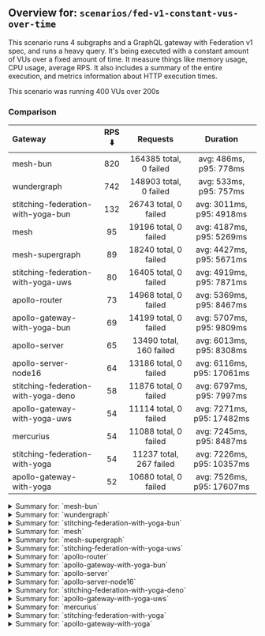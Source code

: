 ## Overview for: `scenarios/fed-v1-constant-vus-over-time`


This scenario runs 4 subgraphs and a GraphQL gateway with Federation v1 spec, and runs a heavy query. It's being executed with a constant amount of VUs over a fixed amount of time. It measure things like memory usage, CPU usage, average RPS. It also includes a summary of the entire execution, and metrics information about HTTP execution times.


This scenario was running 400 VUs over 200s


### Comparison


| Gateway                             | RPS ⬇️ |        Requests         |         Duration          |
| :---------------------------------- | :----: | :---------------------: | :-----------------------: |
| mesh-bun                            |  820   | 164385 total, 0 failed  |  avg: 486ms, p95: 778ms   |
| wundergraph                         |  742   | 148903 total, 0 failed  |  avg: 533ms, p95: 757ms   |
| stitching-federation-with-yoga-bun  |  132   |  26743 total, 0 failed  | avg: 3011ms, p95: 4918ms  |
| mesh                                |   95   |  19196 total, 0 failed  | avg: 4187ms, p95: 5269ms  |
| mesh-supergraph                     |   89   |  18240 total, 0 failed  | avg: 4427ms, p95: 5671ms  |
| stitching-federation-with-yoga-uws  |   80   |  16405 total, 0 failed  | avg: 4919ms, p95: 7871ms  |
| apollo-router                       |   73   |  14968 total, 0 failed  | avg: 5369ms, p95: 8467ms  |
| apollo-gateway-with-yoga-bun        |   69   |  14199 total, 0 failed  | avg: 5707ms, p95: 9809ms  |
| apollo-server                       |   65   | 13490 total, 160 failed | avg: 6013ms, p95: 8308ms  |
| apollo-server-node16                |   64   |  13186 total, 0 failed  | avg: 6116ms, p95: 17061ms |
| stitching-federation-with-yoga-deno |   58   |  11876 total, 0 failed  | avg: 6797ms, p95: 7997ms  |
| apollo-gateway-with-yoga-uws        |   54   |  11114 total, 0 failed  | avg: 7271ms, p95: 17482ms |
| mercurius                           |   54   |  11088 total, 0 failed  | avg: 7245ms, p95: 8487ms  |
| stitching-federation-with-yoga      |   54   | 11237 total, 267 failed | avg: 7226ms, p95: 10357ms |
| apollo-gateway-with-yoga            |   52   |  10680 total, 0 failed  | avg: 7526ms, p95: 17607ms |



<details>
  <summary>Summary for: `mesh-bun`</summary>

  **K6 Output**




```
     ✓ response code was 200
     ✗ no graphql errors
      ↳  0% — ✓ 0 / ✗ 164385
     ✗ valid response structure
      ↳  0% — ✓ 0 / ✗ 164385

     checks.........................: 33.33% ✓ 164385     ✗ 328770
     data_received..................: 156 MB 781 kB/s
     data_sent......................: 195 MB 974 kB/s
     http_req_blocked...............: avg=82.26µs  min=700ns    med=1.4µs    max=61.74ms  p(90)=2.1µs    p(95)=2.6µs   
     http_req_connecting............: avg=77.41µs  min=0s       med=0s       max=61.7ms   p(90)=0s       p(95)=0s      
     http_req_duration..............: avg=486.42ms min=170.74ms med=451.93ms max=1.41s    p(90)=723.28ms p(95)=778.08ms
       { expected_response:true }...: avg=486.42ms min=170.74ms med=451.93ms max=1.41s    p(90)=723.28ms p(95)=778.08ms
   ✓ http_req_failed................: 0.00%  ✓ 0          ✗ 164385
     http_req_receiving.............: avg=313.96µs min=10.5µs   med=17.5µs   max=176.49ms p(90)=57.3µs   p(95)=193.19µs
     http_req_sending...............: avg=115.12µs min=5.6µs    med=8.69µs   max=199.17ms p(90)=43.5µs   p(95)=137.97µs
     http_req_tls_handshaking.......: avg=0s       min=0s       med=0s       max=0s       p(90)=0s       p(95)=0s      
     http_req_waiting...............: avg=485.99ms min=170.64ms med=451.53ms max=1.41s    p(90)=722.87ms p(95)=777.43ms
     http_reqs......................: 164385 820.826783/s
     iteration_duration.............: avg=486.93ms min=171.49ms med=452.34ms max=1.44s    p(90)=724.02ms p(95)=778.81ms
     iterations.....................: 164385 820.826783/s
     vus............................: 400    min=400      max=400 
     vus_max........................: 400    min=400      max=400 
```


**Performance Overview**


<img src="https://imagedelivery.net/KYe9TScr4TldYHA48pczVg/976efd0d-7ec2-4302-0f10-3386c88e0100/public" alt="Performance Overview" />


**HTTP Overview**


<img src="https://imagedelivery.net/KYe9TScr4TldYHA48pczVg/f491fa2b-0a91-48b1-313e-0b18166ed600/public" alt="HTTP Overview" />


  </details>

<details>
  <summary>Summary for: `wundergraph`</summary>

  **K6 Output**




```
     ✓ response code was 200
     ✓ no graphql errors
     ✓ valid response structure

     checks.........................: 100.00% ✓ 446709     ✗ 0     
     data_received..................: 742 MB  3.7 MB/s
     data_sent......................: 177 MB  882 kB/s
     http_req_blocked...............: avg=167.65µs min=1.1µs    med=2.2µs    max=478.24ms p(90)=3.5µs    p(95)=4.2µs   
     http_req_connecting............: avg=156.19µs min=0s       med=0s       max=478.16ms p(90)=0s       p(95)=0s      
     http_req_duration..............: avg=533.43ms min=114.8ms  med=517.06ms max=1.45s    p(90)=699.84ms p(95)=757.15ms
       { expected_response:true }...: avg=533.43ms min=114.8ms  med=517.06ms max=1.45s    p(90)=699.84ms p(95)=757.15ms
   ✓ http_req_failed................: 0.00%   ✓ 0          ✗ 148903
     http_req_receiving.............: avg=5.72ms   min=14.8µs   med=35.8µs   max=476.43ms p(90)=390.46µs p(95)=22.59ms 
     http_req_sending...............: avg=800.91µs min=6.8µs    med=11.9µs   max=382.29ms p(90)=24.29µs  p(95)=110.6µs 
     http_req_tls_handshaking.......: avg=0s       min=0s       med=0s       max=0s       p(90)=0s       p(95)=0s      
     http_req_waiting...............: avg=526.91ms min=114.74ms med=514.02ms max=1.45s    p(90)=684.61ms p(95)=734.81ms
     http_reqs......................: 148903  742.666825/s
     iteration_duration.............: avg=537.68ms min=132.93ms med=520.8ms  max=1.45s    p(90)=705.3ms  p(95)=764.28ms
     iterations.....................: 148903  742.666825/s
     vus............................: 400     min=400      max=400 
     vus_max........................: 400     min=400      max=400 
```


**Performance Overview**


<img src="https://imagedelivery.net/KYe9TScr4TldYHA48pczVg/8444e58a-533e-45b7-8ddc-ac3a6f289e00/public" alt="Performance Overview" />


**HTTP Overview**


<img src="https://imagedelivery.net/KYe9TScr4TldYHA48pczVg/1abbcb58-fe3d-4030-2310-3b9868f61500/public" alt="HTTP Overview" />


  </details>

<details>
  <summary>Summary for: `stitching-federation-with-yoga-bun`</summary>

  **K6 Output**




```
     ✓ response code was 200
     ✓ no graphql errors
     ✓ valid response structure

     checks.........................: 100.00% ✓ 80229      ✗ 0    
     data_received..................: 133 MB  660 kB/s
     data_sent......................: 32 MB   157 kB/s
     http_req_blocked...............: avg=389.87µs min=1µs    med=2.2µs  max=56.95ms  p(90)=3.7µs    p(95)=7.2µs   
     http_req_connecting............: avg=380.88µs min=0s     med=0s     max=56.51ms  p(90)=0s       p(95)=0s      
     http_req_duration..............: avg=3.01s    min=1.64s  med=2.86s  max=12.37s   p(90)=3.52s    p(95)=4.91s   
       { expected_response:true }...: avg=3.01s    min=1.64s  med=2.86s  max=12.37s   p(90)=3.52s    p(95)=4.91s   
   ✓ http_req_failed................: 0.00%   ✓ 0          ✗ 26743
     http_req_receiving.............: avg=2.63ms   min=15.7µs med=38.6µs max=206ms    p(90)=113.98µs p(95)=642.04µs
     http_req_sending...............: avg=521.78µs min=6.4µs  med=12.3µs max=309.11ms p(90)=45.4µs   p(95)=179.14µs
     http_req_tls_handshaking.......: avg=0s       min=0s     med=0s     max=0s       p(90)=0s       p(95)=0s      
     http_req_waiting...............: avg=3s       min=1.64s  med=2.86s  max=12.36s   p(90)=3.52s    p(95)=4.91s   
     http_reqs......................: 26743   132.487229/s
     iteration_duration.............: avg=3.01s    min=1.64s  med=2.87s  max=12.38s   p(90)=3.52s    p(95)=4.91s   
     iterations.....................: 26743   132.487229/s
     vus............................: 30      min=30       max=400
     vus_max........................: 400     min=400      max=400
```


**Performance Overview**


<img src="https://imagedelivery.net/KYe9TScr4TldYHA48pczVg/b8b4e26a-a2a0-4764-0c50-f37b5ce04a00/public" alt="Performance Overview" />


**HTTP Overview**


<img src="https://imagedelivery.net/KYe9TScr4TldYHA48pczVg/c2822aa7-e0bf-4e10-4a45-3ab65b01bd00/public" alt="HTTP Overview" />


  </details>

<details>
  <summary>Summary for: `mesh`</summary>

  **K6 Output**




```
     ✓ response code was 200
     ✗ no graphql errors
      ↳  99% — ✓ 19114 / ✗ 82
     ✗ valid response structure
      ↳  99% — ✓ 19114 / ✗ 82

     checks.........................: 99.71% ✓ 57424     ✗ 164  
     data_received..................: 97 MB  478 kB/s
     data_sent......................: 23 MB  113 kB/s
     http_req_blocked...............: avg=1.2ms    min=1.3µs  med=2.4µs  max=117.52ms p(90)=4µs     p(95)=6µs    
     http_req_connecting............: avg=1.18ms   min=0s     med=0s     max=117.44ms p(90)=0s      p(95)=0s     
     http_req_duration..............: avg=4.18s    min=1.48s  med=4.09s  max=8.42s    p(90)=4.92s   p(95)=5.26s  
       { expected_response:true }...: avg=4.18s    min=1.48s  med=4.09s  max=8.42s    p(90)=4.92s   p(95)=5.26s  
   ✓ http_req_failed................: 0.00%  ✓ 0         ✗ 19196
     http_req_receiving.............: avg=79.73µs  min=22.3µs med=51.8µs max=54.07ms  p(90)=75.9µs  p(95)=87.32µs
     http_req_sending...............: avg=420.11µs min=8.4µs  med=13.5µs max=97.38ms  p(90)=27.79µs p(95)=36.3µs 
     http_req_tls_handshaking.......: avg=0s       min=0s     med=0s     max=0s       p(90)=0s      p(95)=0s     
     http_req_waiting...............: avg=4.18s    min=1.48s  med=4.09s  max=8.42s    p(90)=4.92s   p(95)=5.26s  
     http_reqs......................: 19196  95.126259/s
     iteration_duration.............: avg=4.18s    min=1.49s  med=4.09s  max=8.46s    p(90)=4.92s   p(95)=5.27s  
     iterations.....................: 19196  95.126259/s
     vus............................: 20     min=20      max=400
     vus_max........................: 400    min=400     max=400
```


**Performance Overview**


<img src="https://imagedelivery.net/KYe9TScr4TldYHA48pczVg/3a851c24-e236-4f1c-fb4d-80e850a7f700/public" alt="Performance Overview" />


**HTTP Overview**


<img src="https://imagedelivery.net/KYe9TScr4TldYHA48pczVg/bc1ff1ca-0aef-4e99-6e58-a5a5673de200/public" alt="HTTP Overview" />


  </details>

<details>
  <summary>Summary for: `mesh-supergraph`</summary>

  **K6 Output**




```
     ✓ response code was 200
     ✗ no graphql errors
      ↳  99% — ✓ 18137 / ✗ 103
     ✗ valid response structure
      ↳  0% — ✓ 0 / ✗ 18240

     checks.........................: 66.47% ✓ 36377    ✗ 18343
     data_received..................: 92 MB  454 kB/s
     data_sent......................: 22 MB  107 kB/s
     http_req_blocked...............: avg=1.58ms   min=1.4µs  med=2.4µs  max=137.47ms p(90)=3.5µs  p(95)=4.7µs 
     http_req_connecting............: avg=1.56ms   min=0s     med=0s     max=131.8ms  p(90)=0s     p(95)=0s    
     http_req_duration..............: avg=4.42s    min=2.52s  med=4.31s  max=9.8s     p(90)=5.01s  p(95)=5.67s 
       { expected_response:true }...: avg=4.42s    min=2.52s  med=4.31s  max=9.8s     p(90)=5.01s  p(95)=5.67s 
   ✓ http_req_failed................: 0.00%  ✓ 0        ✗ 18240
     http_req_receiving.............: avg=65.51µs  min=22.7µs med=54.6µs max=43.26ms  p(90)=77.7µs p(95)=86.7µs
     http_req_sending...............: avg=373.08µs min=8µs    med=14µs   max=50.99ms  p(90)=28.5µs p(95)=34µs  
     http_req_tls_handshaking.......: avg=0s       min=0s     med=0s     max=0s       p(90)=0s     p(95)=0s    
     http_req_waiting...............: avg=4.42s    min=2.52s  med=4.31s  max=9.79s    p(90)=5.01s  p(95)=5.67s 
     http_reqs......................: 18240  89.98103/s
     iteration_duration.............: avg=4.42s    min=2.52s  med=4.31s  max=9.86s    p(90)=5.01s  p(95)=5.67s 
     iterations.....................: 18240  89.98103/s
     vus............................: 279    min=279    max=400
     vus_max........................: 400    min=400    max=400
```


**Performance Overview**


<img src="https://imagedelivery.net/KYe9TScr4TldYHA48pczVg/dbe8ebd0-9e32-4217-bf42-07d514b55600/public" alt="Performance Overview" />


**HTTP Overview**


<img src="https://imagedelivery.net/KYe9TScr4TldYHA48pczVg/84c4f8d3-a04a-440b-764d-0bc8fdbf6600/public" alt="HTTP Overview" />


  </details>

<details>
  <summary>Summary for: `stitching-federation-with-yoga-uws`</summary>

  **K6 Output**




```
     ✓ response code was 200
     ✗ no graphql errors
      ↳  95% — ✓ 15592 / ✗ 813
     ✗ valid response structure
      ↳  95% — ✓ 15592 / ✗ 813

     checks.........................: 96.69% ✓ 47589    ✗ 1626 
     data_received..................: 95 MB  467 kB/s
     data_sent......................: 20 MB  96 kB/s
     http_req_blocked...............: avg=1.49ms   min=1.3µs  med=2.5µs  max=138.03ms p(90)=4.5µs  p(95)=15.5µs 
     http_req_connecting............: avg=1.47ms   min=0s     med=0s     max=138.01ms p(90)=0s     p(95)=0s     
     http_req_duration..............: avg=4.91s    min=2.04s  med=4.28s  max=12.86s   p(90)=7.13s  p(95)=7.87s  
       { expected_response:true }...: avg=4.91s    min=2.04s  med=4.28s  max=12.86s   p(90)=7.13s  p(95)=7.87s  
   ✓ http_req_failed................: 0.00%  ✓ 0        ✗ 16405
     http_req_receiving.............: avg=79.35µs  min=23.2µs med=51.8µs max=44.96ms  p(90)=83.6µs p(95)=100µs  
     http_req_sending...............: avg=612.03µs min=6.7µs  med=13.8µs max=61.19ms  p(90)=29.8µs p(95)=82.56µs
     http_req_tls_handshaking.......: avg=0s       min=0s     med=0s     max=0s       p(90)=0s     p(95)=0s     
     http_req_waiting...............: avg=4.91s    min=2.04s  med=4.28s  max=12.86s   p(90)=7.13s  p(95)=7.87s  
     http_reqs......................: 16405  80.91189/s
     iteration_duration.............: avg=4.92s    min=2.04s  med=4.28s  max=12.87s   p(90)=7.13s  p(95)=7.88s  
     iterations.....................: 16405  80.91189/s
     vus............................: 224    min=224    max=400
     vus_max........................: 400    min=400    max=400
```


**Performance Overview**


<img src="https://imagedelivery.net/KYe9TScr4TldYHA48pczVg/dc5eb1a9-2410-4018-71f8-cf2106b68200/public" alt="Performance Overview" />


**HTTP Overview**


<img src="https://imagedelivery.net/KYe9TScr4TldYHA48pczVg/24de0eec-f56f-4f57-b11f-4229d6827c00/public" alt="HTTP Overview" />


  </details>

<details>
  <summary>Summary for: `apollo-router`</summary>

  **K6 Output**




```
     ✓ response code was 200
     ✗ no graphql errors
      ↳  99% — ✓ 14916 / ✗ 52
     ✗ valid response structure
      ↳  99% — ✓ 14916 / ✗ 52

     checks.........................: 99.76% ✓ 44800     ✗ 104  
     data_received..................: 75 MB  368 kB/s
     data_sent......................: 18 MB  88 kB/s
     http_req_blocked...............: avg=152.23µs min=1.4µs  med=3.2µs  max=23.59ms  p(90)=5.2µs   p(95)=21.5µs  
     http_req_connecting............: avg=139.63µs min=0s     med=0s     max=21.12ms  p(90)=0s      p(95)=0s      
     http_req_duration..............: avg=5.36s    min=2.29s  med=5.04s  max=12.5s    p(90)=7.04s   p(95)=8.46s   
       { expected_response:true }...: avg=5.36s    min=2.29s  med=5.04s  max=12.5s    p(90)=7.04s   p(95)=8.46s   
   ✓ http_req_failed................: 0.00%  ✓ 0         ✗ 14968
     http_req_receiving.............: avg=133.01µs min=26.4µs med=72µs   max=83.48ms  p(90)=120.1µs p(95)=149.62µs
     http_req_sending...............: avg=136.17µs min=8.8µs  med=20.4µs max=100.14ms p(90)=47.69µs p(95)=109.49µs
     http_req_tls_handshaking.......: avg=0s       min=0s     med=0s     max=0s       p(90)=0s      p(95)=0s      
     http_req_waiting...............: avg=5.36s    min=2.29s  med=5.04s  max=12.5s    p(90)=7.04s   p(95)=8.46s   
     http_reqs......................: 14968  73.949905/s
     iteration_duration.............: avg=5.37s    min=2.29s  med=5.04s  max=12.51s   p(90)=7.04s   p(95)=8.46s   
     iterations.....................: 14968  73.949905/s
     vus............................: 122    min=122     max=400
     vus_max........................: 400    min=400     max=400
```


**Performance Overview**


<img src="https://imagedelivery.net/KYe9TScr4TldYHA48pczVg/d57e1fdf-43a1-4a48-f605-3994a789f200/public" alt="Performance Overview" />


**HTTP Overview**


<img src="https://imagedelivery.net/KYe9TScr4TldYHA48pczVg/7d0a2f0c-3f87-48dc-4843-58dd102e9a00/public" alt="HTTP Overview" />


  </details>

<details>
  <summary>Summary for: `apollo-gateway-with-yoga-bun`</summary>

  **K6 Output**




```
     ✓ response code was 200
     ✗ no graphql errors
      ↳  99% — ✓ 14176 / ✗ 23
     ✗ valid response structure
      ↳  99% — ✓ 14176 / ✗ 23

     checks.........................: 99.89% ✓ 42551    ✗ 46   
     data_received..................: 71 MB  346 kB/s
     data_sent......................: 17 MB  83 kB/s
     http_req_blocked...............: avg=2.24ms   min=1.2µs  med=2.6µs  max=203.21ms p(90)=4.2µs   p(95)=11.21µs 
     http_req_connecting............: avg=2.2ms    min=0s     med=0s     max=159.67ms p(90)=0s      p(95)=0s      
     http_req_duration..............: avg=5.7s     min=2.41s  med=5.18s  max=14.96s   p(90)=9s      p(95)=9.8s    
       { expected_response:true }...: avg=5.7s     min=2.41s  med=5.18s  max=14.96s   p(90)=9s      p(95)=9.8s    
   ✓ http_req_failed................: 0.00%  ✓ 0        ✗ 14199
     http_req_receiving.............: avg=1.5ms    min=15.7µs med=46.1µs max=428.74ms p(90)=101.1µs p(95)=289.02µs
     http_req_sending...............: avg=890.56µs min=7.3µs  med=14.2µs max=433.26ms p(90)=100.8µs p(95)=927.28µs
     http_req_tls_handshaking.......: avg=0s       min=0s     med=0s     max=0s       p(90)=0s      p(95)=0s      
     http_req_waiting...............: avg=5.7s     min=2.41s  med=5.18s  max=14.96s   p(90)=8.99s   p(95)=9.8s    
     http_reqs......................: 14199  69.56122/s
     iteration_duration.............: avg=5.71s    min=2.41s  med=5.19s  max=14.96s   p(90)=9.02s   p(95)=9.82s   
     iterations.....................: 14199  69.56122/s
     vus............................: 108    min=108    max=400
     vus_max........................: 400    min=400    max=400
```


**Performance Overview**


<img src="https://imagedelivery.net/KYe9TScr4TldYHA48pczVg/f8abb0d8-7b6d-4bf0-62fa-f63eb9ecf200/public" alt="Performance Overview" />


**HTTP Overview**


<img src="https://imagedelivery.net/KYe9TScr4TldYHA48pczVg/b6923e06-e7ac-4b9a-171d-fcb8469e5c00/public" alt="HTTP Overview" />


  </details>

<details>
  <summary>Summary for: `apollo-server`</summary>

  **K6 Output**




```
     ✗ response code was 200
      ↳  98% — ✓ 13330 / ✗ 160
     ✗ no graphql errors
      ↳  91% — ✓ 12281 / ✗ 1209
     ✗ valid response structure
      ↳  92% — ✓ 12281 / ✗ 1049

     checks.........................: 94.00% ✓ 37892     ✗ 2418 
     data_received..................: 67 MB  326 kB/s
     data_sent......................: 16 MB  78 kB/s
     http_req_blocked...............: avg=2.45ms  min=800ns med=2µs    max=140.69ms p(90)=3.3µs   p(95)=16.2µs 
     http_req_connecting............: avg=2.42ms  min=0s    med=0s     max=140.65ms p(90)=0s      p(95)=0s     
     http_req_duration..............: avg=6.01s   min=1.44s med=4.69s  max=1m0s     p(90)=7.4s    p(95)=8.3s   
       { expected_response:true }...: avg=5.36s   min=1.44s med=4.65s  max=59.65s   p(90)=7.29s   p(95)=7.99s  
   ✓ http_req_failed................: 1.18%  ✓ 160       ✗ 13330
     http_req_receiving.............: avg=62.54µs min=0s    med=42.7µs max=24.82ms  p(90)=70.91µs p(95)=80.15µs
     http_req_sending...............: avg=1.03ms  min=7.1µs med=12.1µs max=92.86ms  p(90)=27µs    p(95)=93.35µs
     http_req_tls_handshaking.......: avg=0s      min=0s    med=0s     max=0s       p(90)=0s      p(95)=0s     
     http_req_waiting...............: avg=6.01s   min=1.44s med=4.69s  max=1m0s     p(90)=7.4s    p(95)=8.3s   
     http_reqs......................: 13490  65.968355/s
     iteration_duration.............: avg=6.01s   min=1.44s med=4.69s  max=1m0s     p(90)=7.42s   p(95)=8.3s   
     iterations.....................: 13490  65.968355/s
     vus............................: 112    min=112     max=400
     vus_max........................: 400    min=400     max=400
```


**Performance Overview**


<img src="https://imagedelivery.net/KYe9TScr4TldYHA48pczVg/b46e01eb-5f71-4c43-ae7d-99dcffc05300/public" alt="Performance Overview" />


**HTTP Overview**


<img src="https://imagedelivery.net/KYe9TScr4TldYHA48pczVg/fe5485da-9310-47cf-c954-e7d8a53f5000/public" alt="HTTP Overview" />


  </details>

<details>
  <summary>Summary for: `apollo-server-node16`</summary>

  **K6 Output**




```
     ✓ response code was 200
     ✗ no graphql errors
      ↳  78% — ✓ 10294 / ✗ 2892
     ✗ valid response structure
      ↳  78% — ✓ 10294 / ✗ 2892

     checks.........................: 85.37% ✓ 33774     ✗ 5784 
     data_received..................: 64 MB  316 kB/s
     data_sent......................: 16 MB  77 kB/s
     http_req_blocked...............: avg=1ms      min=1µs      med=2µs    max=87.02ms p(90)=3.2µs  p(95)=12µs  
     http_req_connecting............: avg=995.67µs min=0s       med=0s     max=86.99ms p(90)=0s     p(95)=0s    
     http_req_duration..............: avg=6.11s    min=769.89ms med=4.84s  max=21.62s  p(90)=13.9s  p(95)=17.06s
       { expected_response:true }...: avg=6.11s    min=769.89ms med=4.84s  max=21.62s  p(90)=13.9s  p(95)=17.06s
   ✓ http_req_failed................: 0.00%  ✓ 0         ✗ 13186
     http_req_receiving.............: avg=62.35µs  min=18.3µs   med=46.7µs max=28.67ms p(90)=72.8µs p(95)=81.5µs
     http_req_sending...............: avg=186.41µs min=6µs      med=12.1µs max=34.27ms p(90)=26.8µs p(95)=47.8µs
     http_req_tls_handshaking.......: avg=0s       min=0s       med=0s     max=0s      p(90)=0s     p(95)=0s    
     http_req_waiting...............: avg=6.11s    min=769.8ms  med=4.84s  max=21.62s  p(90)=13.9s  p(95)=17.06s
     http_reqs......................: 13186  64.908931/s
     iteration_duration.............: avg=6.11s    min=770.65ms med=4.84s  max=21.62s  p(90)=13.9s  p(95)=17.06s
     iterations.....................: 13186  64.908931/s
     vus............................: 72     min=72      max=400
     vus_max........................: 400    min=400     max=400
```


**Performance Overview**


<img src="https://imagedelivery.net/KYe9TScr4TldYHA48pczVg/559af2e7-6d08-4643-40ad-344636b47100/public" alt="Performance Overview" />


**HTTP Overview**


<img src="https://imagedelivery.net/KYe9TScr4TldYHA48pczVg/0b2e6981-490e-4648-c0e4-81321ec73b00/public" alt="HTTP Overview" />


  </details>

<details>
  <summary>Summary for: `stitching-federation-with-yoga-deno`</summary>

  **K6 Output**




```
     ✓ response code was 200
     ✗ no graphql errors
      ↳  99% — ✓ 11843 / ✗ 33
     ✗ valid response structure
      ↳  99% — ✓ 11843 / ✗ 33

     checks.........................: 99.81% ✓ 35562     ✗ 66   
     data_received..................: 60 MB  295 kB/s
     data_sent......................: 14 MB  69 kB/s
     http_req_blocked...............: avg=3.4ms    min=1.3µs  med=2.8µs  max=214.7ms  p(90)=4.7µs   p(95)=24.1µs  
     http_req_connecting............: avg=3.33ms   min=0s     med=0s     max=181.18ms p(90)=0s      p(95)=0s      
     http_req_duration..............: avg=6.79s    min=3.34s  med=6.68s  max=11.42s   p(90)=7.4s    p(95)=7.99s   
       { expected_response:true }...: avg=6.79s    min=3.34s  med=6.68s  max=11.42s   p(90)=7.4s    p(95)=7.99s   
   ✓ http_req_failed................: 0.00%  ✓ 0         ✗ 11876
     http_req_receiving.............: avg=181.3µs  min=19.9µs med=46µs   max=39.4ms   p(90)=134.5µs p(95)=211.05µs
     http_req_sending...............: avg=641.73µs min=9.19µs med=16.8µs max=77.01ms  p(90)=109.3µs p(95)=478.05µs
     http_req_tls_handshaking.......: avg=0s       min=0s     med=0s     max=0s       p(90)=0s      p(95)=0s      
     http_req_waiting...............: avg=6.79s    min=3.34s  med=6.68s  max=11.42s   p(90)=7.4s    p(95)=7.99s   
     http_reqs......................: 11876  58.435271/s
     iteration_duration.............: avg=6.8s     min=3.34s  med=6.69s  max=11.45s   p(90)=7.4s    p(95)=8.03s   
     iterations.....................: 11876  58.435271/s
     vus............................: 167    min=167     max=400
     vus_max........................: 400    min=400     max=400
```


**Performance Overview**


<img src="https://imagedelivery.net/KYe9TScr4TldYHA48pczVg/433c1b41-224f-461b-045f-931ccf2ae800/public" alt="Performance Overview" />


**HTTP Overview**


<img src="https://imagedelivery.net/KYe9TScr4TldYHA48pczVg/36a52c93-0587-49ed-3172-5351f1ed7100/public" alt="HTTP Overview" />


  </details>

<details>
  <summary>Summary for: `apollo-gateway-with-yoga-uws`</summary>

  **K6 Output**




```
     ✓ response code was 200
     ✗ no graphql errors
      ↳  71% — ✓ 7939 / ✗ 3175
     ✗ valid response structure
      ↳  71% — ✓ 7939 / ✗ 3175

     checks.........................: 80.95% ✓ 26992     ✗ 6350 
     data_received..................: 49 MB  243 kB/s
     data_sent......................: 13 MB  65 kB/s
     http_req_blocked...............: avg=1.55ms   min=1.3µs    med=2.9µs  max=71.16ms p(90)=4.8µs   p(95)=20.5µs  
     http_req_connecting............: avg=1.52ms   min=0s       med=0s     max=66.79ms p(90)=0s      p(95)=0s      
     http_req_duration..............: avg=7.27s    min=823.55ms med=6s     max=22.83s  p(90)=14.9s   p(95)=17.48s  
       { expected_response:true }...: avg=7.27s    min=823.55ms med=6s     max=22.83s  p(90)=14.9s   p(95)=17.48s  
   ✓ http_req_failed................: 0.00%  ✓ 0         ✗ 11114
     http_req_receiving.............: avg=86.51µs  min=20.8µs   med=58.1µs max=14.64ms p(90)=91.2µs  p(95)=118.07µs
     http_req_sending...............: avg=210.88µs min=8.6µs    med=16.1µs max=43.46ms p(90)=38.17µs p(95)=190.93µs
     http_req_tls_handshaking.......: avg=0s       min=0s       med=0s     max=0s      p(90)=0s      p(95)=0s      
     http_req_waiting...............: avg=7.27s    min=823.45ms med=6s     max=22.83s  p(90)=14.9s   p(95)=17.48s  
     http_reqs......................: 11114  54.641244/s
     iteration_duration.............: avg=7.27s    min=824.27ms med=6s     max=22.83s  p(90)=14.92s  p(95)=17.48s  
     iterations.....................: 11114  54.641244/s
     vus............................: 160    min=160     max=400
     vus_max........................: 400    min=400     max=400
```


**Performance Overview**


<img src="https://imagedelivery.net/KYe9TScr4TldYHA48pczVg/234f2353-139d-44f3-5a84-97bce242ef00/public" alt="Performance Overview" />


**HTTP Overview**


<img src="https://imagedelivery.net/KYe9TScr4TldYHA48pczVg/bdddfb5b-5eed-4497-e04c-e838756f5b00/public" alt="HTTP Overview" />


  </details>

<details>
  <summary>Summary for: `mercurius`</summary>

  **K6 Output**




```
     ✓ response code was 200
     ✓ no graphql errors
     ✓ valid response structure

     checks.........................: 100.00% ✓ 33264     ✗ 0    
     data_received..................: 56 MB   276 kB/s
     data_sent......................: 13 MB   65 kB/s
     http_req_blocked...............: avg=7.04ms  min=1.6µs  med=3.3µs  max=378.22ms p(90)=5.73µs  p(95)=25.3µs  
     http_req_connecting............: avg=6.9ms   min=0s     med=0s     max=378.15ms p(90)=0s      p(95)=0s      
     http_req_duration..............: avg=7.24s   min=2.24s  med=7.12s  max=15.26s   p(90)=7.62s   p(95)=8.48s   
       { expected_response:true }...: avg=7.24s   min=2.24s  med=7.12s  max=15.26s   p(90)=7.62s   p(95)=8.48s   
   ✓ http_req_failed................: 0.00%   ✓ 0         ✗ 11088
     http_req_receiving.............: avg=89.53µs min=29.4µs med=78.2µs max=10.29ms  p(90)=124.5µs p(95)=149.06µs
     http_req_sending...............: avg=1.53ms  min=9.1µs  med=20.9µs max=173.2ms  p(90)=52.6µs  p(95)=128.96µs
     http_req_tls_handshaking.......: avg=0s      min=0s     med=0s     max=0s       p(90)=0s      p(95)=0s      
     http_req_waiting...............: avg=7.24s   min=2.24s  med=7.12s  max=15.26s   p(90)=7.62s   p(95)=8.47s   
     http_reqs......................: 11088   54.832016/s
     iteration_duration.............: avg=7.25s   min=2.24s  med=7.12s  max=15.45s   p(90)=7.62s   p(95)=8.5s    
     iterations.....................: 11088   54.832016/s
     vus............................: 105     min=105     max=400
     vus_max........................: 400     min=400     max=400
```


**Performance Overview**


<img src="https://imagedelivery.net/KYe9TScr4TldYHA48pczVg/2f0b3189-daf6-4ae2-8204-3eeb12520300/public" alt="Performance Overview" />


**HTTP Overview**


<img src="https://imagedelivery.net/KYe9TScr4TldYHA48pczVg/77981a92-e3dc-4b5e-af18-31908d0bc300/public" alt="HTTP Overview" />


  </details>

<details>
  <summary>Summary for: `stitching-federation-with-yoga`</summary>

  **K6 Output**




```
     ✗ response code was 200
      ↳  97% — ✓ 10970 / ✗ 267
     ✗ no graphql errors
      ↳  87% — ✓ 9885 / ✗ 1352
     ✗ valid response structure
      ↳  90% — ✓ 9885 / ✗ 1085

     checks.........................: 91.91% ✓ 30740     ✗ 2704 
     data_received..................: 66 MB  315 kB/s
     data_sent......................: 13 MB  64 kB/s
     http_req_blocked...............: avg=2.69ms   min=1.5µs  med=2.7µs   max=226.29ms p(90)=18.89µs p(95)=6.04ms  
     http_req_connecting............: avg=2.6ms    min=0s     med=0s      max=181.83ms p(90)=0s      p(95)=5.72ms  
     http_req_duration..............: avg=7.22s    min=1.41s  med=5.18s   max=1m0s     p(90)=8.68s   p(95)=10.35s  
       { expected_response:true }...: avg=5.94s    min=1.41s  med=5.15s   max=59.11s   p(90)=8.26s   p(95)=9.13s   
   ✓ http_req_failed................: 2.37%  ✓ 267       ✗ 10970
     http_req_receiving.............: avg=88.98µs  min=0s     med=66.19µs max=32.64ms  p(90)=115.5µs p(95)=148.42µs
     http_req_sending...............: avg=899.99µs min=10.9µs med=17.3µs  max=59.83ms  p(90)=56.14µs p(95)=801.46µs
     http_req_tls_handshaking.......: avg=0s       min=0s     med=0s      max=0s       p(90)=0s      p(95)=0s      
     http_req_waiting...............: avg=7.22s    min=1.41s  med=5.18s   max=1m0s     p(90)=8.68s   p(95)=10.35s  
     http_reqs......................: 11237  54.136011/s
     iteration_duration.............: avg=7.23s    min=1.41s  med=5.18s   max=1m0s     p(90)=8.68s   p(95)=10.35s  
     iterations.....................: 11237  54.136011/s
     vus............................: 57     min=57      max=400
     vus_max........................: 400    min=400     max=400
```


**Performance Overview**


<img src="https://imagedelivery.net/KYe9TScr4TldYHA48pczVg/1d4d92a6-b84a-4314-c510-8ac037f29e00/public" alt="Performance Overview" />


**HTTP Overview**


<img src="https://imagedelivery.net/KYe9TScr4TldYHA48pczVg/24341f69-5600-46e1-cab7-4ca836a33400/public" alt="HTTP Overview" />


  </details>

<details>
  <summary>Summary for: `apollo-gateway-with-yoga`</summary>

  **K6 Output**




```
     ✓ response code was 200
     ✗ no graphql errors
      ↳  68% — ✓ 7293 / ✗ 3387
     ✗ valid response structure
      ↳  68% — ✓ 7293 / ✗ 3387

     checks.........................: 78.85% ✓ 25266     ✗ 6774 
     data_received..................: 48 MB  238 kB/s
     data_sent......................: 13 MB  63 kB/s
     http_req_blocked...............: avg=4.01ms  min=1.2µs    med=2.7µs  max=212.63ms p(90)=4.4µs   p(95)=18.8µs  
     http_req_connecting............: avg=3.92ms  min=0s       med=0s     max=212.58ms p(90)=0s      p(95)=0s      
     http_req_duration..............: avg=7.52s   min=462.74ms med=6.74s  max=29.28s   p(90)=14.16s  p(95)=17.6s   
       { expected_response:true }...: avg=7.52s   min=462.74ms med=6.74s  max=29.28s   p(90)=14.16s  p(95)=17.6s   
   ✓ http_req_failed................: 0.00%  ✓ 0         ✗ 10680
     http_req_receiving.............: avg=80.45µs min=21.8µs   med=58µs   max=28.14ms  p(90)=89.5µs  p(95)=103.8µs 
     http_req_sending...............: avg=1.16ms  min=8.5µs    med=16.1µs max=81.75ms  p(90)=37.19µs p(95)=272.22µs
     http_req_tls_handshaking.......: avg=0s      min=0s       med=0s     max=0s       p(90)=0s      p(95)=0s      
     http_req_waiting...............: avg=7.52s   min=462.6ms  med=6.74s  max=29.26s   p(90)=14.16s  p(95)=17.6s   
     http_reqs......................: 10680  52.773829/s
     iteration_duration.............: avg=7.53s   min=463.55ms med=6.74s  max=29.31s   p(90)=14.16s  p(95)=17.6s   
     iterations.....................: 10680  52.773829/s
     vus............................: 85     min=85      max=400
     vus_max........................: 400    min=400     max=400
```


**Performance Overview**


<img src="https://imagedelivery.net/KYe9TScr4TldYHA48pczVg/0533b8fe-6f10-4f42-fca7-1097fdaddb00/public" alt="Performance Overview" />


**HTTP Overview**


<img src="https://imagedelivery.net/KYe9TScr4TldYHA48pczVg/4d465540-24cf-4b2e-d61b-5080c1f8f000/public" alt="HTTP Overview" />


  </details>